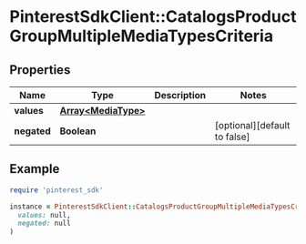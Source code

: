 # PinterestSdkClient::CatalogsProductGroupMultipleMediaTypesCriteria

## Properties

| Name | Type | Description | Notes |
| ---- | ---- | ----------- | ----- |
| **values** | [**Array&lt;MediaType&gt;**](MediaType.md) |  |  |
| **negated** | **Boolean** |  | [optional][default to false] |

## Example

```ruby
require 'pinterest_sdk'

instance = PinterestSdkClient::CatalogsProductGroupMultipleMediaTypesCriteria.new(
  values: null,
  negated: null
)
```

